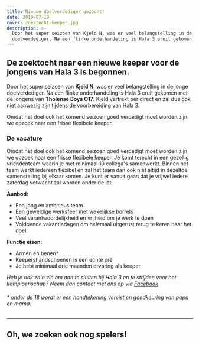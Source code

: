 ```yaml
---
title: Nieuwe doelverdediger gezocht!
date: 2019-07-19
cover: zoektocht-keeper.jpg
description: >-
  Door het super seizoen van Kjeld N. was er veel belangstelling in de jonge
  doelverdediger. Na een flinke onderhandeling is Hala 3 eruit gekomen met...
---
```


## De zoektocht naar een nieuwe keeper voor de jongens van Hala 3 is begonnen.

Door het super seizoen van **Kjeld N.** was er veel belangstelling in de jonge doelverdediger. Na een flinke onderhandeling is Hala 3 eruit gekomen met de jongens van **Tholense Boys O17**. Kjeld vertrekt per direct en zal dus ook niet aanwezig zijn tijdens de voorbereiding van Hala 3.

Omdat het doel ook het komend seizoen goed verdedigt moet worden zijn we opzoek naar een frisse flexibele keeper.

### De vacature

Omdat het doel ook het komend seizoen goed verdedigt moet worden zijn we opzoek naar een frisse flexibele keeper. Je komt terecht in een gezellig vriendenteam waarin je met minimaal 10 collega's samenwerkt. Binnen het team werkt iedereen flexibel en zal het team dan ook niet altijd in dezelfde samenstelling bij elkaar komen. Je kunt er vanuit gaan dat je vrijwel iedere zaterdag verwacht zal worden onder de lat.

**Aanbod:**

- Een jong en ambitieus team
- Een geweldige werksfeer met wekelijkse borrels
- Veel verantwoordelijkheid en vrijheid om je werk te doen
- Voldoende vakantiedagen om helemaal uitgerust terug te keren naar het doel

**Functie eisen:**

- Armen en benen\*
- Keepershandschoenen is een echte pré
- Je hebt minimaal drie maanden ervaring als keeper

_Heb je ook zo'n zin om aan te sluiten bij Hala 3 en te strijden voor het kampioenschap? Neem dan contact met ons op via [Facebook](https://www.facebook.com/TholenseBoys3)._

###### \* onder de 18 wordt er een handtekening vereist en goedkeuring van papa en mama.

---

## Oh, we zoeken ook nog spelers! <span class="emoji-title emoji--beer"></span>
